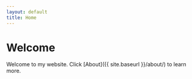```yaml
---
layout: default
title: Home
---
```


# Welcome

Welcome to my website. Click [About]({{ site.baseurl }}/about/) to learn more.
